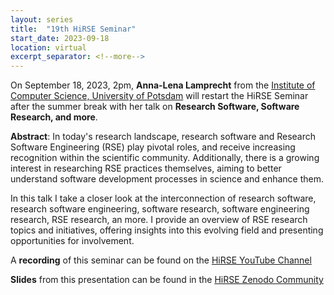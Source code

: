 ```yaml
---
layout: series
title:  "19th HiRSE Seminar"
start_date: 2023-09-18
location: virtual
excerpt_separator: <!--more-->
---
```


On September 18, 2023, 2pm, **Anna-Lena Lamprecht** from the [Institute of Computer Science, University of Potsdam](https://www.uni-potsdam.de/en/cs-se/team/prof-dr-anna-lena-lamprecht) will restart the HiRSE Seminar after the summer break with her talk on **Research Software, Software Research, and more**. 
<!--more-->

**Abstract**:
In today's research landscape, research software and Research Software Engineering (RSE) play pivotal roles, and receive increasing recognition within the scientific community. Additionally, there is a growing interest in researching RSE practices themselves, aiming to better understand software development processes in science and enhance them.

In this talk I take a closer look at the interconnection of research software, research software engineering, software research, software engineering research, RSE research, an more. I provide an overview of RSE research topics and initiatives, offering insights into this evolving field and presenting opportunities for involvement.


A **recording** of this seminar can be found on the [HiRSE YouTube Channel](https://www.youtube.com/watch?v=onO0cLhnc5U)

**Slides** from this presentation can be found in the [HiRSE Zenodo Community](https://zenodo.org/records/8355984)
